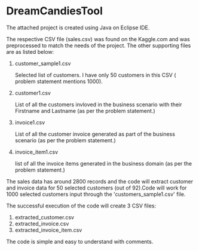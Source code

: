# DreamCandiesTool


The attached project is created using Java on Eclipse IDE.

The respective CSV file (sales.csv) was found on the Kaggle.com and was preprocessed to match the needs of the project. The other supporting files are as listed below:

1. customer_sample1.csv
   
   Selected list of customers. I have only 50 customers in this CSV ( problem statement mentions 1000).
   
2. customer1.csv

   List of all the customers invloved in the business scenario with their Firstname and Lastname (as per the problem statement.)
   
3. invoice1.csv

   List of all the customer invoice generated as part of the business scenario (as per the problem statement.)
   
4. invoice_item1.csv

   list of all the invoice items generated in the business domain (as per the problem statement.)
   
   
The sales data has around 2800 records and the code will extract customer and invoice data for 50 selected customers (out of 92).Code will work for 1000 selected customers input through the 'customers_sample1.csv' file. 

The successful execution of the code will create 3 CSV files:

1. extracted_customer.csv
2. extracted_invoice.csv
3. extracted_invoice_item.csv

The code is simple and easy to understand with comments.
   
